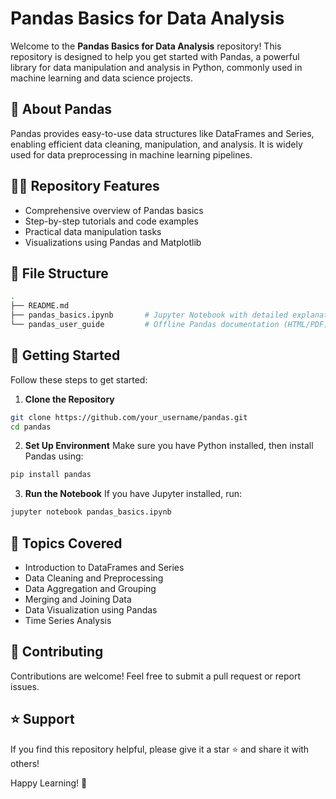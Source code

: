 # Pandas Basics for Data Analysis

Welcome to the **Pandas Basics for Data Analysis** repository! This repository is designed to help you get started with Pandas, a powerful library for data manipulation and analysis in Python, commonly used in machine learning and data science projects.

## 📌 **About Pandas**
Pandas provides easy-to-use data structures like DataFrames and Series, enabling efficient data cleaning, manipulation, and analysis. It is widely used for data preprocessing in machine learning pipelines.

## 🧑‍💻 **Repository Features**
- Comprehensive overview of Pandas basics
- Step-by-step tutorials and code examples
- Practical data manipulation tasks
- Visualizations using Pandas and Matplotlib

## 📂 **File Structure**
```bash
.
├── README.md
├── pandas_basics.ipynb       # Jupyter Notebook with detailed explanations and code examples
└── pandas_user_guide         # Offline Pandas documentation (HTML/PDF)
```

## 🚀 **Getting Started**
Follow these steps to get started:

1. **Clone the Repository**
```bash
git clone https://github.com/your_username/pandas.git
cd pandas
```

2. **Set Up Environment**
Make sure you have Python installed, then install Pandas using:
```bash
pip install pandas
```

3. **Run the Notebook**
If you have Jupyter installed, run:
```bash
jupyter notebook pandas_basics.ipynb
```

## 📘 **Topics Covered**
- Introduction to DataFrames and Series
- Data Cleaning and Preprocessing
- Data Aggregation and Grouping
- Merging and Joining Data
- Data Visualization using Pandas
- Time Series Analysis

## 🤝 **Contributing**
Contributions are welcome! Feel free to submit a pull request or report issues.

## ⭐ **Support**
If you find this repository helpful, please give it a star ⭐ and share it with others!

Happy Learning! 🚀

